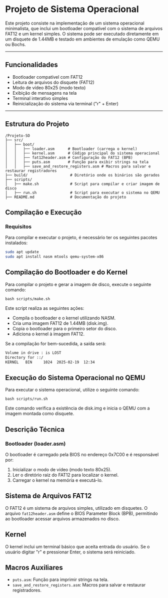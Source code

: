 # Projeto de Sistema Operacional

Este projeto consiste na implementação de um sistema operacional minimalista, que inclui um bootloader compatível com o sistema de arquivos FAT12 e um kernel simples. O sistema pode ser executado diretamente em um disquete de 1.44MB e testado em ambientes de emulação como QEMU ou Bochs.

---

## Funcionalidades

- Bootloader compatível com FAT12
- Leitura de arquivos do disquete (FAT12)
- Modo de vídeo 80x25 (modo texto)
- Exibição de mensagens na tela
- Terminal interativo simples
- Reinicialização do sistema via terminal ("r" + Enter)

---

## Estrutura do Projeto

```plaintext
/Projeto-SO
├── src/
│   ├── boot/
│   │   ├── loader.asm      # Bootloader (carrega o kernel)
│   │   ├── kernel.asm      # Código principal do sistema operacional
│   │   ├── fat12header.asm # Configuração do FAT12 (BPB)
│   │   ├── puts.asm        # Função para exibir strings na tela
│   │   ├── save_and_restore_registers.asm # Macros para salvar e restaurar registradores
├── build/                   # Diretório onde os binários são gerados
├── scripts/
│   ├── make.sh              # Script para compilar e criar imagem de disco
│   ├── run.sh               # Script para executar o sistema no QEMU
├── README.md                # Documentação do projeto
```

## Compilação e Execução

### Requisitos

Para compilar e executar o projeto, é necessário ter os seguintes pacotes instalados:

```bash
sudo apt update
sudo apt install nasm mtools qemu-system-x86
```

## Compilação do Bootloader e do Kernel

Para compilar o projeto e gerar a imagem de disco, execute o seguinte comando:

```
bash scripts/make.sh
```

Este script realiza as seguintes ações:

* Compila o bootloader e o kernel utilizando NASM.
* Cria uma imagem FAT12 de 1.44MB (disk.img).
* Copia o bootloader para o primeiro setor do disco.
* Adiciona o kernel à imagem FAT12.

Se a compilação for bem-sucedida, a saída será:

```bash
Volume in drive : is LOST
Directory for ::/
KERNEL   BIN     1024  2025-02-19  12:34
```

## Execução do Sistema Operacional no QEMU

Para executar o sistema operacional, utilize o seguinte comando:

```
bash scripts/run.sh
```

Este comando verifica a existência de disk.img e inicia o QEMU com a imagem montada como disquete.

## Descrição Técnica

### Bootloader (loader.asm)

O bootloader é carregado pela BIOS no endereço 0x7C00 e é responsável por:

1. Inicializar o modo de vídeo (modo texto 80x25).
2. Ler o diretório raiz do FAT12 para localizar o kernel.
3. Carregar o kernel na memória e executá-lo.
   
## Sistema de Arquivos FAT12
O FAT12 é um sistema de arquivos simples, utilizado em disquetes. O arquivo `fat12header.asm` define o BIOS Parameter Block (BPB), permitindo ao bootloader acessar arquivos armazenados no disco.

## Kernel
O kernel inclui um terminal básico que aceita entrada do usuário. Se o usuário digitar "r" e pressionar Enter, o sistema será reiniciado.

## Macros Auxiliares

* `puts.asm`: Função para imprimir strings na tela.
* `save_and_restore_registers.asm`: Macros para salvar e restaurar registradores.

